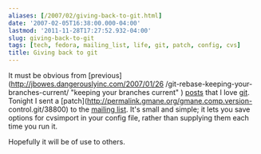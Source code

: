 ```yaml
---
aliases: [/2007/02/giving-back-to-git.html]
date: '2007-02-05T16:38:00.000-04:00'
lastmod: '2011-11-28T17:27:52.932-04:00'
slug: giving-back-to-git
tags: [tech, fedora, mailing_list, life, git, patch, config, cvs]
title: Giving back to git
---
```


It must be obvious from [previous](http://jbowes.dangerouslyinc.com/2007/01/26
/git-rebase-keeping-your-branches-current/ "keeping your branches current" )
[posts](http://jbowes.dangerouslyinc.com/2006/12/19/my-gitconfig/ "My
.gitconfig" ) that I love [git](http://git.or.cz "Git Homepage" ). Tonight I
sent a [patch](http://permalink.gmane.org/gmane.comp.version-
control.git/38800) to the [mailing list](http://git.or.cz/#community). It's
small and simple; it lets you save options for cvsimport in your config file,
rather than supplying them each time you run it.  
  
Hopefully it will be of use to others.

